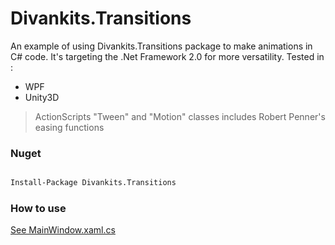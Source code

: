 # Divankits.Transitions
An example of using Divankits.Transitions package to make animations in C# code. It's targeting the .Net Framework 2.0 for more versatility.
Tested in :
- WPF
- Unity3D 

> ActionScripts "Tween" and "Motion" classes includes Robert Penner's easing functions
 
### Nuget 

```bash

Install-Package Divankits.Transitions

```


### How to use
[See MainWindow.xaml.cs](https://github.com/Rmanaf/TransitionsSample/blob/master/TransitionsSample/MainWindow.xaml.cs)
